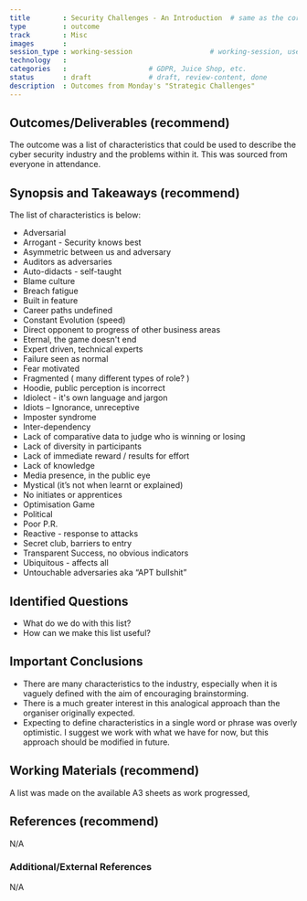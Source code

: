 ```yaml
---
title        : Security Challenges - An Introduction  # same as the corresponding user|working|product-session
type         : outcome
track        : Misc
images       :
session_type : working-session                   # working-session, user-session, product-session            
technology   :
categories   :                    # GDPR, Juice Shop, etc.
status       : draft              # draft, review-content, done
description  : Outcomes from Monday's "Strategic Challenges"
---
```


## Outcomes/Deliverables (recommend)

The outcome was a list of characteristics that could be used to describe the cyber security industry and the problems within it. This was sourced from everyone in attendance.

## Synopsis and Takeaways (recommend)

The list of characteristics is below:

* Adversarial
* Arrogant - Security knows best
* Asymmetric between us and adversary
* Auditors as adversaries
* Auto-didacts - self-taught
* Blame culture 
* Breach fatigue
* Built in feature
* Career paths undefined
* Constant Evolution (speed)
* Direct opponent to progress of other business areas
* Eternal, the game doesn't end
* Expert driven, technical experts
* Failure seen as normal
* Fear motivated
* Fragmented ( many different types of role? )
* Hoodie, public perception is incorrect
* Idiolect - it's own language and jargon
* Idiots – Ignorance, unreceptive
* Imposter syndrome
* Inter-dependency
* Lack of comparative data to judge who is winning or losing
* Lack of diversity in participants
* Lack of immediate reward / results for effort
* Lack of knowledge
* Media presence, in the public eye
* Mystical (it’s not when learnt or explained)
* No initiates or apprentices
* Optimisation Game
* Political
* Poor P.R. 
* Reactive - response to attacks
* Secret club, barriers to entry
* Transparent Success, no obvious indicators
* Ubiquitous - affects all 
* Untouchable adversaries aka “APT bullshit”


## Identified Questions

* What do we do with this list?
* How can we make this list useful?

## Important Conclusions

* There are many characteristics to the industry, especially when it is vaguely defined with the aim of encouraging brainstorming.
* There is a much greater interest in this analogical approach than the organiser originally expected.
* Expecting to define characteristics in a single word or phrase was overly optimistic. I suggest we work with what we have for now, but this approach should be modified in future.

## Working Materials (recommend)

A list was made on the available A3 sheets as work progressed, 

## References (recommend)
N/A

### Additional/External References
N/A
